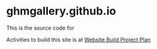 # ghmgallery.github.io

This is the source code for

Activities to build this site is at
<a target="_blank" href="https://wilsonmar.github.io/website-build-project-plan/">
Website Build Project Plan</a>
